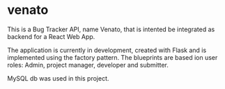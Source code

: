 # venato

This is a Bug Tracker API, name Venato, that is intented be integrated as backend for a React Web App.

The application is currently in development, created with Flask and is implemented using the factory pattern. The blueprints are based ion user roles: Admin, project manager, developer and submitter.

MySQL db was used in this project.
